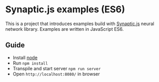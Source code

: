 # Synaptic.js examples (ES6)

This is a project that introduces examples build with [Synaptic.js](https://github.com/cazala/synaptic/) neural network library. Examples are written in JavaScript ES6.

## Guide

* Install [node](https://nodejs.org)
* Run `npm install`
* Transpile and start server `npm run server`
* Open `http://localhost:8080/` in browser


